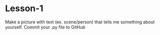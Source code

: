 # Lesson-1
Make a picture with text (ex. scene/person) that tells me something about yourself. Commit your .py file to GitHub
